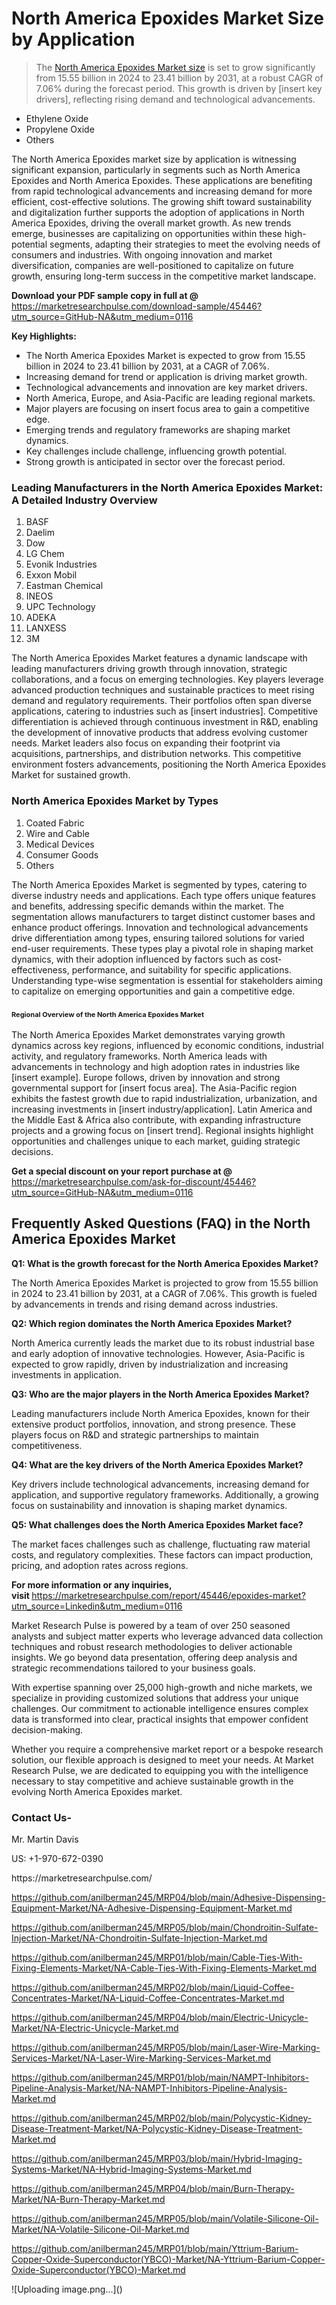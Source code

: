 <h1>North America Epoxides Market&nbsp;Size by Application</h1><blockquote><p>The <a href="https://marketresearchpulse.com/download-sample/45446?utm_source=GitHub-NA&amp;utm_medium=0116">North America Epoxides Market size</a> is set to grow significantly from 15.55 billion in 2024 to 23.41 billion by 2031, at a robust CAGR of 7.06% during the forecast period. This growth is driven by [insert key drivers], reflecting rising demand and technological advancements.</p></blockquote><ul><li>Ethylene Oxide<li> Propylene Oxide<li> Others</li></ul><p>The North America Epoxides market size by application is witnessing significant expansion, particularly in segments such as North America Epoxides and North America Epoxides. These applications are benefiting from rapid technological advancements and increasing demand for more efficient, cost-effective solutions. The growing shift toward sustainability and digitalization further supports the adoption of applications in North America Epoxides, driving the overall market growth. As new trends emerge, businesses are capitalizing on opportunities within these high-potential segments, adapting their strategies to meet the evolving needs of consumers and industries. With ongoing innovation and market diversification, companies are well-positioned to capitalize on future growth, ensuring long-term success in the competitive market landscape.</p><p><strong>Download your PDF sample copy in full at @ </strong><a href="https://marketresearchpulse.com/download-sample/45446?utm_source=GitHub-NA&amp;utm_medium=0116">https://marketresearchpulse.com/download-sample/45446?utm_source=GitHub-NA&amp;utm_medium=0116</a></p><p><strong>Key Highlights: </strong></p><ul><li>The North America Epoxides Market is expected to grow from 15.55 billion in 2024 to 23.41 billion by 2031, at a CAGR of 7.06%.</li><li>Increasing demand for trend or application is driving market growth.</li><li>Technological advancements and innovation are key market drivers.</li><li>North America, Europe, and Asia-Pacific are leading regional markets.</li><li>Major players are focusing on insert focus area to gain a competitive edge.</li><li>Emerging trends and regulatory frameworks are shaping market dynamics.</li><li>Key challenges include challenge, influencing growth potential.</li><li>Strong growth is anticipated in sector over the forecast period.</li></ul><h3>Leading Manufacturers in the North America Epoxides Market: A Detailed Industry Overview</h3><ol><li>BASF</li><li>Daelim</li><li>Dow</li><li>LG Chem</li><li>Evonik Industries</li><li>Exxon Mobil</li><li>Eastman Chemical</li><li>INEOS</li><li>UPC Technology</li><li>ADEKA</li><li>LANXESS</li><li>3M</li></ol><div class="flex max-w-full flex-col flex-grow"><div class="min-h-8 text-message flex w-full flex-col items-end gap-2 whitespace-normal break-words [.text-message+&amp;]:mt-5" dir="auto" data-message-author-role="assistant" data-message-id="fd8432e4-4910-450d-b182-61b7bfb0a01f" data-message-model-slug="gpt-4o"><div class="flex w-full flex-col gap-1 empty:hidden first:pt-[3px]"><div class="markdown prose w-full break-words dark:prose-invert light"><p>The North America Epoxides Market features a dynamic landscape with leading manufacturers driving growth through innovation, strategic collaborations, and a focus on emerging technologies. Key players leverage advanced production techniques and sustainable practices to meet rising demand and regulatory requirements. Their portfolios often span diverse applications, catering to industries such as [insert industries]. Competitive differentiation is achieved through continuous investment in R&amp;D, enabling the development of innovative products that address evolving customer needs. Market leaders also focus on expanding their footprint via acquisitions, partnerships, and distribution networks. This competitive environment fosters advancements, positioning the North America Epoxides Market for sustained growth.</p></div></div></div></div><h3>North America Epoxides Market by Types</h3><ol><li>Coated Fabric<li> Wire and Cable<li> Medical Devices<li> Consumer Goods<li> Others</li></ol><div class="flex max-w-full flex-col flex-grow"><div class="min-h-8 text-message flex w-full flex-col items-end gap-2 whitespace-normal break-words [.text-message+&amp;]:mt-5" dir="auto" data-message-author-role="assistant" data-message-id="084470be-0bb7-4664-bddf-5156b4f41249" data-message-model-slug="gpt-4o-mini"><div class="flex w-full flex-col gap-1 empty:hidden first:pt-[3px]"><div class="markdown prose w-full break-words dark:prose-invert light"><p>The North America Epoxides Market is segmented by types, catering to diverse industry needs and applications. Each type offers unique features and benefits, addressing specific demands within the market. The segmentation allows manufacturers to target distinct customer bases and enhance product offerings. Innovation and technological advancements drive differentiation among types, ensuring tailored solutions for varied end-user requirements. These types play a pivotal role in shaping market dynamics, with their adoption influenced by factors such as cost-effectiveness, performance, and suitability for specific applications. Understanding type-wise segmentation is essential for stakeholders aiming to capitalize on emerging opportunities and gain a competitive edge.</p></div></div></div></div><h3><span style="font-size: 11px;">Regional Overview of the North America Epoxides Market</span></h3><div class="flex max-w-full flex-col flex-grow"><div class="min-h-8 text-message flex w-full flex-col items-end gap-2 whitespace-normal break-words [.text-message+&amp;]:mt-5" dir="auto" data-message-author-role="assistant" data-message-id="e9038762-ce64-4e30-91c9-9bd413514231" data-message-model-slug="gpt-4o-mini"><div class="flex w-full flex-col gap-1 empty:hidden first:pt-[3px]"><div class="markdown prose w-full break-words dark:prose-invert light"><p>The North America Epoxides Market demonstrates varying growth dynamics across key regions, influenced by economic conditions, industrial activity, and regulatory frameworks. North America leads with advancements in technology and high adoption rates in industries like [insert example]. Europe follows, driven by innovation and strong governmental support for [insert focus area]. The Asia-Pacific region exhibits the fastest growth due to rapid industrialization, urbanization, and increasing investments in [insert industry/application]. Latin America and the Middle East &amp; Africa also contribute, with expanding infrastructure projects and a growing focus on [insert trend]. Regional insights highlight opportunities and challenges unique to each market, guiding strategic decisions.</p></div></div></div></div><p><strong>Get a special discount on your report purchase at @ </strong><a href="https://marketresearchpulse.com/ask-for-discount/45446?utm_source=GitHub-NA&amp;utm_medium=0116">https://marketresearchpulse.com/ask-for-discount/45446?utm_source=GitHub-NA&amp;utm_medium=0116</a></p><h2>Frequently Asked Questions (FAQ) in the North America Epoxides Market</h2><p><strong>Q1: What is the growth forecast for the North America Epoxides Market?</strong></p><p>The North America Epoxides Market is projected to grow from 15.55 billion in 2024 to 23.41 billion by 2031, at a CAGR of 7.06%. This growth is fueled by advancements in trends and rising demand across industries.</p><p><strong>Q2: Which region dominates the North America Epoxides Market?</strong></p><p>North America currently leads the market due to its robust industrial base and early adoption of innovative technologies. However, Asia-Pacific is expected to grow rapidly, driven by industrialization and increasing investments in application.</p><p><strong>Q3: Who are the major players in the North America Epoxides Market?</strong></p><p>Leading manufacturers include North America Epoxides, known for their extensive product portfolios, innovation, and strong presence. These players focus on R&amp;D and strategic partnerships to maintain competitiveness.</p><p><strong>Q4: What are the key drivers of the North America Epoxides Market?</strong></p><p>Key drivers include technological advancements, increasing demand for application, and supportive regulatory frameworks. Additionally, a growing focus on sustainability and innovation is shaping market dynamics.</p><p><strong>Q5: What challenges does the North America Epoxides Market face?</strong></p><p>The market faces challenges such as challenge, fluctuating raw material costs, and regulatory complexities. These factors can impact production, pricing, and adoption rates across regions.</p><p><strong>For more information or any inquiries, visit&nbsp;</strong><a href="https://marketresearchpulse.com/report/45446/epoxides-market?utm_source=Linkedin&utm_medium=0116">https://marketresearchpulse.com/report/45446/epoxides-market?utm_source=Linkedin&utm_medium=0116</a></p><p>Market Research Pulse is powered by a team of over 250 seasoned analysts and subject matter experts who leverage advanced data collection techniques and robust research methodologies to deliver actionable insights. We go beyond data presentation, offering deep analysis and strategic recommendations tailored to your business goals.</p><p>With expertise spanning over 25,000 high-growth and niche markets, we specialize in providing customized solutions that address your unique challenges. Our commitment to actionable intelligence ensures complex data is transformed into clear, practical insights that empower confident decision-making.</p><p>Whether you require a comprehensive market report or a bespoke research solution, our flexible approach is designed to meet your needs. At Market Research Pulse, we are dedicated to equipping you with the intelligence necessary to stay competitive and achieve sustainable growth in the evolving North America Epoxides market.</p><h3><strong>Contact Us-</strong></h3><p>Mr. Martin Davis</p><p>US: +1-970-672-0390</p><p>https://marketresearchpulse.com/</p><p><a href="https://github.com/anilberman245/MRP04/blob/main/Adhesive-Dispensing-Equipment-Market/NA-Adhesive-Dispensing-Equipment-Market.md">https://github.com/anilberman245/MRP04/blob/main/Adhesive-Dispensing-Equipment-Market/NA-Adhesive-Dispensing-Equipment-Market.md</a></p><p><a href="https://github.com/anilberman245/MRP05/blob/main/Chondroitin-Sulfate-Injection-Market/NA-Chondroitin-Sulfate-Injection-Market.md">https://github.com/anilberman245/MRP05/blob/main/Chondroitin-Sulfate-Injection-Market/NA-Chondroitin-Sulfate-Injection-Market.md</a></p><p><a href="https://github.com/anilberman245/MRP01/blob/main/Cable-Ties-With-Fixing-Elements-Market/NA-Cable-Ties-With-Fixing-Elements-Market.md">https://github.com/anilberman245/MRP01/blob/main/Cable-Ties-With-Fixing-Elements-Market/NA-Cable-Ties-With-Fixing-Elements-Market.md</a></p><p><a href="https://github.com/anilberman245/MRP02/blob/main/Liquid-Coffee-Concentrates-Market/NA-Liquid-Coffee-Concentrates-Market.md">https://github.com/anilberman245/MRP02/blob/main/Liquid-Coffee-Concentrates-Market/NA-Liquid-Coffee-Concentrates-Market.md</a></p><p><a href="https://github.com/anilberman245/MRP04/blob/main/Electric-Unicycle-Market/NA-Electric-Unicycle-Market.md">https://github.com/anilberman245/MRP04/blob/main/Electric-Unicycle-Market/NA-Electric-Unicycle-Market.md</a></p><p><a href="https://github.com/anilberman245/MRP05/blob/main/Laser-Wire-Marking-Services-Market/NA-Laser-Wire-Marking-Services-Market.md">https://github.com/anilberman245/MRP05/blob/main/Laser-Wire-Marking-Services-Market/NA-Laser-Wire-Marking-Services-Market.md</a></p><p><a href="https://github.com/anilberman245/MRP01/blob/main/NAMPT-Inhibitors-Pipeline-Analysis-Market/NA-NAMPT-Inhibitors-Pipeline-Analysis-Market.md">https://github.com/anilberman245/MRP01/blob/main/NAMPT-Inhibitors-Pipeline-Analysis-Market/NA-NAMPT-Inhibitors-Pipeline-Analysis-Market.md</a></p><p><a href="https://github.com/anilberman245/MRP02/blob/main/Polycystic-Kidney-Disease-Treatment-Market/NA-Polycystic-Kidney-Disease-Treatment-Market.md">https://github.com/anilberman245/MRP02/blob/main/Polycystic-Kidney-Disease-Treatment-Market/NA-Polycystic-Kidney-Disease-Treatment-Market.md</a></p><p><a href="https://github.com/anilberman245/MRP03/blob/main/Hybrid-Imaging-Systems-Market/NA-Hybrid-Imaging-Systems-Market.md">https://github.com/anilberman245/MRP03/blob/main/Hybrid-Imaging-Systems-Market/NA-Hybrid-Imaging-Systems-Market.md</a></p><p><a href="https://github.com/anilberman245/MRP04/blob/main/Burn-Therapy-Market/NA-Burn-Therapy-Market.md">https://github.com/anilberman245/MRP04/blob/main/Burn-Therapy-Market/NA-Burn-Therapy-Market.md</a></p><p><a href="https://github.com/anilberman245/MRP05/blob/main/Volatile-Silicone-Oil-Market/NA-Volatile-Silicone-Oil-Market.md">https://github.com/anilberman245/MRP05/blob/main/Volatile-Silicone-Oil-Market/NA-Volatile-Silicone-Oil-Market.md</a></p><p><a href="https://github.com/anilberman245/MRP01/blob/main/Yttrium-Barium-Copper-Oxide-Superconductor(YBCO)-Market/NA-Yttrium-Barium-Copper-Oxide-Superconductor(YBCO)-Market.md">https://github.com/anilberman245/MRP01/blob/main/Yttrium-Barium-Copper-Oxide-Superconductor(YBCO)-Market/NA-Yttrium-Barium-Copper-Oxide-Superconductor(YBCO)-Market.md</a></p>
![Uploading image.png…]()
